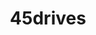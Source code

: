 ---
description: The new HL15 is almost ready to be shipped. It is a 15-bay server that
  was designed to provide the power and storage needed for a great homelab. You can
  now reserve your spot now.
link: https://45homelab.com
shortname: 45homelab.com-ssh
title: 45drives
---